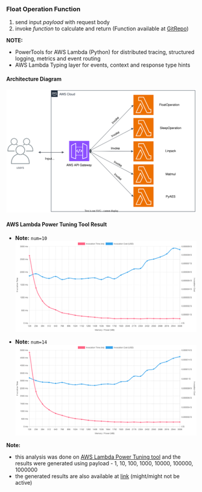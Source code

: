 ### Float Operation Function <br>
1. send input _payload_ with request body
2. invoke _function_ to calculate and return 
(Function available at [GitRepo](https://github.com/spcl/serverless-benchmarks/tree/master/benchmarks))

__NOTE:__ <br>
- PowerTools for AWS Lambda (Python) for distributed tracing, structured logging, metrics and event routing  
- AWS Lambda Typing layer for events, context and response type hints 

#### Architecture Diagram
![ArchitectureDiagram](./AWS-Float-Sleep-Linpack-Matmul-PyAES.svg)

#### AWS Lambda Power Tuning Tool Result <br>
- __Note:__ `num=10`
![PowerTuneResult](./power-tuning-floatOperation.png "Power Tuning")

- __Note:__ `num=14`
![PowerTuneResult](./power-tuning-floatOperation-num-14.png "Power Tuning")

__Note:__ <br>
 - this analysis was done on [AWS Lambda Power Tuning tool](https://serverlessrepo.aws.amazon.com/applications/arn:aws:serverlessrepo:us-east-1:451282441545:applications~aws-lambda-power-tuning) and the results were generated using payload - 1, 10, 100, 1000, 10000, 100000, 1000000
 - the generated results are also available at [link](https://lambda-power-tuning.show/#gAAAAYABAAKAAgADgAMABIAEAAWABQAGgAYAB4AHAAiACAAJgAkACoAKAAuAC8AL;VQ0lRQBgrEQA4FdEVTUcRKtKAkQAAMtDAECzQ6tqmkNVVYlDAAB7Q6uqZUOrKkpDVdVFQ6sqMENVVTJDAIAxQwAAMkOrKilDVVU2QwAAM0Orqi9DAIAvQ1XVNUNV1S5D;oxi6Ni9Xwja7pLY2KCmwNm7ptzarpqs2qROxNhIwrjYvZq42jN2wNlNGsjarpqs2CGC1Nk2crjZZMr02rq7INpk51Tbrntc2IAH1NiFD/DbRNwI3PWsIN1d7Ezdp5BA3) (might/might not be active)